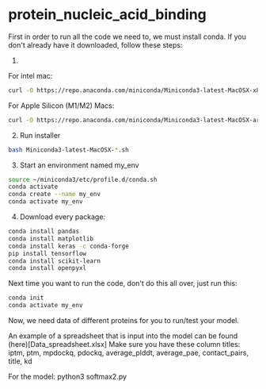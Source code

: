 # protein_nucleic_acid_binding

First in order to run all the code we need to, we must install conda. If you don't already have it downloaded, follow these steps:

1.
For intel mac:
```bash
curl -O https://repo.anaconda.com/miniconda/Miniconda3-latest-MacOSX-x86_64.sh
```
For Apple Silicon (M1/M2) Macs:
```bash
curl -O https://repo.anaconda.com/miniconda/Miniconda3-latest-MacOSX-arm64.sh
```

2. Run installer
```bash
bash Miniconda3-latest-MacOSX-*.sh
```

3. Start an environment named my_env
```bash
source ~/miniconda3/etc/profile.d/conda.sh
conda activate
conda create --name my_env
conda activate my_env
```

4. Download every package:
```bash
conda install pandas
conda install matplotlib
conda install keras -c conda-forge
pip install tensorflow
conda install scikit-learn
conda install openpyxl
```

Next time you want to run the code, don't do this all over, just run this:
```bash
conda init
conda activate my_env
```

Now, we need data of different proteins for you to run/test your model. 

An example of a spreadsheet that is input into the model can be found (here)[Data_spreadsheet.xlsx]
Make sure you have these column titles: iptm,	ptm,	mpdockq,	pdockq,	average_plddt,	average_pae,	contact_pairs,	title,	kd

For the model:
python3 softmax2.py
